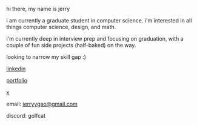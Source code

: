 hi there, my name is jerry

i am currently a graduate student in computer science. i'm interested in all things computer science, design, and math.

i'm currently deep in interview prep and focusing on graduation, with a couple of fun side projects (half-baked) on the way.

looking to narrow my skill gap :)

[linkedin](https://www.linkedin.com/in/jerryyga0/)

[portfolio](https://www.gjerry.com/)

[x](https://x.com/bourdainish)

email: jerryygao@gmail.com

discord: golfcat


<!---
jjxrry/jjxrry is a ✨ special ✨ repository because its `README.md` (this file) appears on your GitHub profile.
You can click the Preview link to take a look at your changes.
--->
